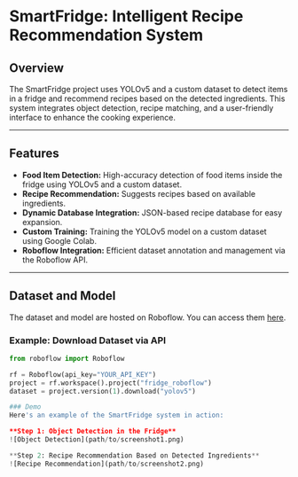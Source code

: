 # SmartFridge: Intelligent Recipe Recommendation System

## Overview
The SmartFridge project uses YOLOv5 and a custom dataset to detect items in a fridge and recommend recipes based on the detected ingredients. This system integrates object detection, recipe matching, and a user-friendly interface to enhance the cooking experience.

---

## Features
- **Food Item Detection:** High-accuracy detection of food items inside the fridge using YOLOv5 and a custom dataset.
- **Recipe Recommendation:** Suggests recipes based on available ingredients.
- **Dynamic Database Integration:** JSON-based recipe database for easy expansion.
- **Custom Training:** Training the YOLOv5 model on a custom dataset using Google Colab.
- **Roboflow Integration:** Efficient dataset annotation and management via the Roboflow API.

---

## Dataset and Model
The dataset and model are hosted on Roboflow. You can access them [here](https://universe.roboflow.com/capstoneproject-yly17/fridge_roboflow/model/1).

### **Example: Download Dataset via API**
```python
from roboflow import Roboflow

rf = Roboflow(api_key="YOUR_API_KEY")
project = rf.workspace().project("fridge_roboflow")
dataset = project.version(1).download("yolov5")

### Demo
Here's an example of the SmartFridge system in action:

**Step 1: Object Detection in the Fridge**
![Object Detection](path/to/screenshot1.png)

**Step 2: Recipe Recommendation Based on Detected Ingredients**
![Recipe Recommendation](path/to/screenshot2.png)

